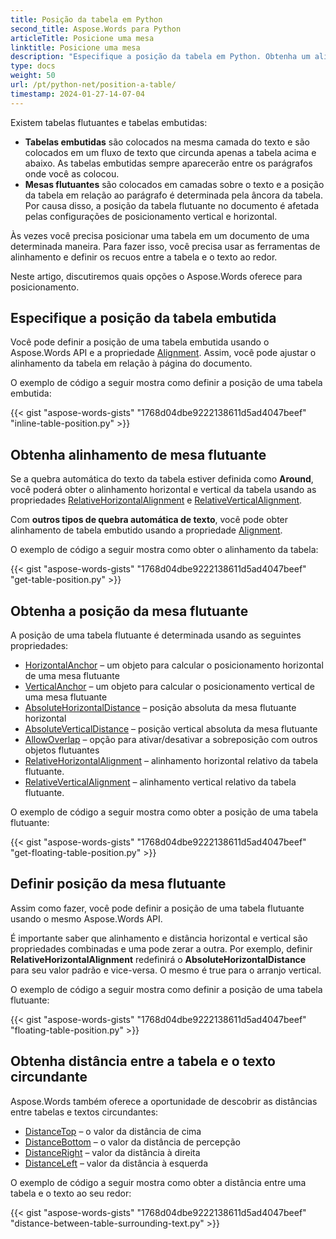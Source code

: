 ```yaml
---
title: Posição da tabela em Python
second_title: Aspose.Words para Python
articleTitle: Posicione uma mesa
linktitle: Posicione uma mesa
description: "Especifique a posição da tabela em Python. Obtenha um alinhamento da tabela, obtenha e defina a posição da tabela flutuante usando Python."
type: docs
weight: 50
url: /pt/python-net/position-a-table/
timestamp: 2024-01-27-14-07-04
---
```


Existem tabelas flutuantes e tabelas embutidas:

* **Tabelas embutidas** são colocados na mesma camada do texto e são colocados em um fluxo de texto que circunda apenas a tabela acima e abaixo. As tabelas embutidas sempre aparecerão entre os parágrafos onde você as colocou.
* **Mesas flutuantes** são colocados em camadas sobre o texto e a posição da tabela em relação ao parágrafo é determinada pela âncora da tabela. Por causa disso, a posição da tabela flutuante no documento é afetada pelas configurações de posicionamento vertical e horizontal.

Às vezes você precisa posicionar uma tabela em um documento de uma determinada maneira. Para fazer isso, você precisa usar as ferramentas de alinhamento e definir os recuos entre a tabela e o texto ao redor.

Neste artigo, discutiremos quais opções o Aspose.Words oferece para posicionamento.

## Especifique a posição da tabela embutida

Você pode definir a posição de uma tabela embutida usando o Aspose.Words API e a propriedade [Alignment](https://reference.aspose.com/words/python-net/aspose.words.tables/table/alignment/). Assim, você pode ajustar o alinhamento da tabela em relação à página do documento.

O exemplo de código a seguir mostra como definir a posição de uma tabela embutida:

{{< gist "aspose-words-gists" "1768d04dbe9222138611d5ad4047beef" "inline-table-position.py" >}}

## Obtenha alinhamento de mesa flutuante

Se a quebra automática do texto da tabela estiver definida como **Around**, você poderá obter o alinhamento horizontal e vertical da tabela usando as propriedades [RelativeHorizontalAlignment](https://reference.aspose.com/words/python-net/aspose.words.tables/table/relative_horizontal_alignment/) e [RelativeVerticalAlignment](https://reference.aspose.com/words/python-net/aspose.words.tables/table/relative_vertical_alignment/).

Com **outros tipos de quebra automática de texto**, você pode obter alinhamento de tabela embutido usando a propriedade [Alignment](https://reference.aspose.com/words/python-net/aspose.words.tables/table/alignment/).

O exemplo de código a seguir mostra como obter o alinhamento da tabela:

{{< gist "aspose-words-gists" "1768d04dbe9222138611d5ad4047beef" "get-table-position.py" >}}

## Obtenha a posição da mesa flutuante

 A posição de uma tabela flutuante é determinada usando as seguintes propriedades:

* [HorizontalAnchor](https://reference.aspose.com/words/python-net/aspose.words.tables/table/horizontal_anchor/) – um objeto para calcular o posicionamento horizontal de uma mesa flutuante
* [VerticalAnchor](https://reference.aspose.com/words/python-net/aspose.words.tables/table/vertical_anchor/) – um objeto para calcular o posicionamento vertical de uma mesa flutuante
* [AbsoluteHorizontalDistance](https://reference.aspose.com/words/python-net/aspose.words.tables/table/absolute_horizontal_distance/) – posição absoluta da mesa flutuante horizontal
* [AbsoluteVerticalDistance](https://reference.aspose.com/words/python-net/aspose.words.tables/table/absolute_vertical_distance/) – posição vertical absoluta da mesa flutuante
* [AllowOverlap](https://reference.aspose.com/words/python-net/aspose.words.tables/table/allow_overlap/) – opção para ativar/desativar a sobreposição com outros objetos flutuantes
* [RelativeHorizontalAlignment](https://reference.aspose.com/words/python-net/aspose.words.tables/table/relative_horizontal_alignment/) – alinhamento horizontal relativo da tabela flutuante.
* [RelativeVerticalAlignment](https://reference.aspose.com/words/python-net/aspose.words.tables/table/relative_vertical_alignment/) – alinhamento vertical relativo da tabela flutuante.

O exemplo de código a seguir mostra como obter a posição de uma tabela flutuante:

{{< gist "aspose-words-gists" "1768d04dbe9222138611d5ad4047beef" "get-floating-table-position.py" >}}

## Definir posição da mesa flutuante

Assim como fazer, você pode definir a posição de uma tabela flutuante usando o mesmo Aspose.Words API.

É importante saber que alinhamento e distância horizontal e vertical são propriedades combinadas e uma pode zerar a outra. Por exemplo, definir **RelativeHorizontalAlignment** redefinirá o **AbsoluteHorizontalDistance** para seu valor padrão e vice-versa. O mesmo é true para o arranjo vertical.

O exemplo de código a seguir mostra como definir a posição de uma tabela flutuante:

{{< gist "aspose-words-gists" "1768d04dbe9222138611d5ad4047beef" "floating-table-position.py" >}}

## Obtenha distância entre a tabela e o texto circundante

Aspose.Words também oferece a oportunidade de descobrir as distâncias entre tabelas e textos circundantes:

- [DistanceTop](https://reference.aspose.com/words/python-net/aspose.words.tables/table/distance_top/) – o valor da distância de cima
- [DistanceBottom](https://reference.aspose.com/words/python-net/aspose.words.tables/table/distance_bottom/) – o valor da distância de percepção
- [DistanceRight](https://reference.aspose.com/words/python-net/aspose.words.tables/table/distance_right/) – valor da distância à direita
- [DistanceLeft](https://reference.aspose.com/words/python-net/aspose.words.tables/table/distance_left/) – valor da distância à esquerda

O exemplo de código a seguir mostra como obter a distância entre uma tabela e o texto ao seu redor:

{{< gist "aspose-words-gists" "1768d04dbe9222138611d5ad4047beef" "distance-between-table-surrounding-text.py" >}}
